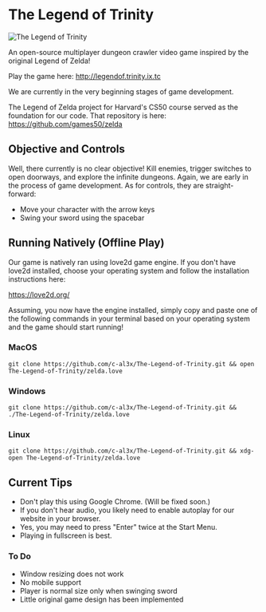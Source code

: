 # The Legend of Trinity
![The Legend of Trinity](https://raw.githubusercontent.com/c-al3x/The-Legend-of-Trinity/main/screenshot.png)

An open-source multiplayer dungeon crawler video game inspired by the original Legend of Zelda!

Play the game here:
http://legendof.trinity.ix.tc

We are currently in the very beginning stages of game development.

The Legend of Zelda project for Harvard's CS50 course served as the foundation for our code. That repository is here:
https://github.com/games50/zelda

## Objective and Controls

Well, there currently is no clear objective! Kill enemies, trigger switches to open doorways, and explore the infinite dungeons. Again, we are early in the process of game development. As for controls, they are straight-forward:

* Move your character with the arrow keys
* Swing your sword using the spacebar

## Running Natively (Offline Play)

Our game is natively ran using love2d game engine. If you don't have love2d installed, choose your operating system and follow the installation instructions here:

https://love2d.org/

Assuming, you now have the engine installed, simply copy and paste one of the following commands in your terminal based on your operating system and the game should start running! 

### MacOS

```
git clone https://github.com/c-al3x/The-Legend-of-Trinity.git && open The-Legend-of-Trinity/zelda.love
```

### Windows

```
git clone https://github.com/c-al3x/The-Legend-of-Trinity.git && ./The-Legend-of-Trinity/zelda.love
```

### Linux

```
git clone https://github.com/c-al3x/The-Legend-of-Trinity.git && xdg-open The-Legend-of-Trinity/zelda.love
```

## Current Tips

* Don't play this using Google Chrome. (Will be fixed soon.)
* If you don't hear audio, you likely need to enable autoplay for our website in your browser.
* Yes, you may need to press "Enter" twice at the Start Menu.
* Playing in fullscreen is best.

### To Do

* Window resizing does not work
* No mobile support
* Player is normal size only when swinging sword
* Little original game design has been implemented
